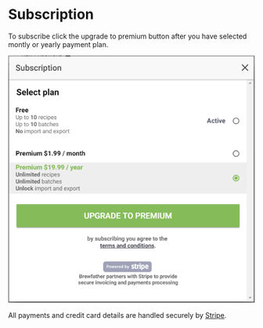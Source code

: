 # Subscription

To subscribe click the upgrade to premium button after you have selected montly or yearly payment plan.

![Subscription](../.gitbook/assets/image%20%2871%29.png)

All payments and credit card details are handled securely by [Stripe](https://www.stripe.com/).

